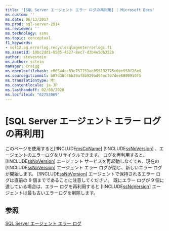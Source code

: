 ```yaml
---
title: '[SQL Server エージェント エラー ログの再利用] | Microsoft Docs'
ms.custom: ''
ms.date: 06/13/2017
ms.prod: sql-server-2014
ms.reviewer: ''
ms.technology: ssms
ms.topic: conceptual
f1_keywords:
- sql12.ag.errorlog.recyclesqlagenterrorlogs.f1
ms.assetid: 10bc2dd1-0505-4527-8ec7-d3b4e5d6352b
author: stevestein
ms.author: sstein
manager: craigg
ms.openlocfilehash: c0654dcc83e757751ac055192775c0ee958f26e9
ms.sourcegitcommit: b87d36c46b39af8b929ad94ec707dee8800950f5
ms.translationtype: MT
ms.contentlocale: ja-JP
ms.lasthandoff: 02/08/2020
ms.locfileid: "62753069"
---
```

# <a name="recycle-sql-server-agent-error-logs"></a>[SQL Server エージェント エラー ログの再利用]
  このページを使用すると[!INCLUDE[msCoName](../../includes/msconame-md.md)] [!INCLUDE[ssNoVersion](../../includes/ssnoversion-md.md)] 、エージェントのエラーログをリサイクルできます。 ログを再利用すると、 [!INCLUDE[ssNoVersion](../../includes/ssnoversion-md.md)] エージェント サービスを再起動しなくても、現在の [!INCLUDE[ssNoVersion](../../includes/ssnoversion-md.md)] エージェント エラー ログが閉じ、新しいエラー ログが開始します。 
  [!INCLUDE[ssNoVersion](../../includes/ssnoversion-md.md)] エージェントで保持されるエラー ログは直前の 9 個までであることに注意してください。 既にエラー ログが 9 個に達している場合は、エラー ログを再利用すると [!INCLUDE[ssNoVersion](../../includes/ssnoversion-md.md)] エージェントは最も古いエラーログを削除します。  
  
## <a name="see-also"></a>参照  
 [SQL Server エージェント エラー ログ](sql-server-agent-error-log.md)  
  
  
